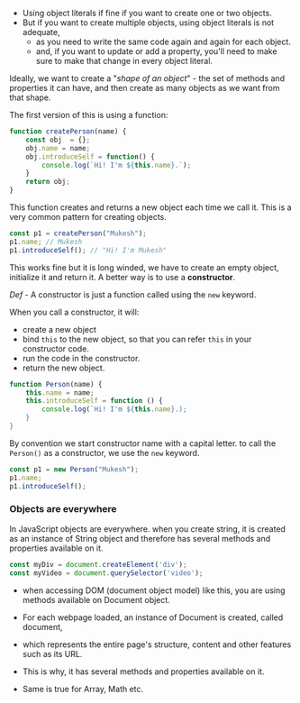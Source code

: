 - Using object literals if fine if you want to create one or two objects.
- But if you want to create multiple objects, using object literals is not adequate, 
	- as you need to write the same code again and again for each object.
	- and, if you want to update or add a property, you'll need to make sure to make that change in every object literal.

Ideally, we want to create a "*shape of an object*" - the set of methods and properties it can have, and then create as many objects as we want from that shape.

The first version of this is using a function:
```js
function createPerson(name) {
	const obj  = {};
	obj.name = name;
	obj.introduceSelf = function() {
		console.log(`Hi! I'm ${this.name}.`);
	}
	return obj;
}
```
This function creates and returns a new object each time we call it.
This is a very common pattern for creating objects.

```js
const p1 = createPerson("Mukesh");
p1.name; // Mukesh
p1.introduceSelf(); // "Hi! I'm Mukesh"
```
This works fine but it is long winded, 
we have to create an empty object, initialize it and return it.
A better way is to use a **constructor**.

*Def* - A constructor is just a function called using the `new` keyword.

When you call a constructor, it will:
- create a new object
- bind `this` to the new object, so that you can refer `this` in your constructor code.
- run the code in the constructor.
- return the new object.

```js
function Person(name) {
	this.name = name;
	this.introduceSelf = function () {
		console.log(`Hi! I'm ${this.name}.);	
	}
}
```
By convention we start constructor name with a capital letter.
to call the `Person()` as a constructor, we use the `new` keyword.
```js
const p1 = new Person("Mukesh");
p1.name;
p1.introduceSelf();
```
### Objects are everywhere
In JavaScript objects are everywhere.
when you create string, it is created as an instance of String object and therefore has several methods and properties available on it.
```js
const myDiv = document.createElement('div');
const myVideo = document.querySelector('video');
```
- when accessing DOM (document object model) like this, you are using methods available on Document object.

- For each webpage loaded, an instance of Document is created, called document, 
- which represents the entire page's structure, content and other features such as its URL.
- This is why, it has several methods and properties available on it.

- Same is true for Array, Math etc.